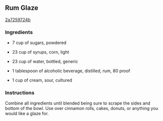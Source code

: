 ## Rum Glaze

[2a7259724b](http://www.food.com/recipe/rum-glaze-273016)

### Ingredients

 - 7 cup of sugars, powdered

 - 23 cup of syrups, corn, light

 - 23 cup of water, bottled, generic

 - 1 tablespoon of alcoholic beverage, distilled, rum, 80 proof

 - 1 cup of cream, sour, cultured

### Instructions

Combine all ingredients until blended being sure to scrape the sides and bottom of the bowl. Use over cinnamon rolls, cakes, donuts, or anything you would like a glaze for.